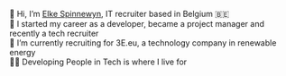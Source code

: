 👋 Hi, I’m <a href="https://www.linkedin.com/in/elkespinnewyn/" target="_new">Elke Spinnewyn</a>, IT recruiter based in Belgium 🇧🇪<br/>
👀 I started my career as a developer, became a project manager and recently a tech recruiter<br/>
🌱 I’m currently recruiting for 3E.eu, a technology company in renewable energy<br/>
👩‍💻 Developing People in Tech is where I live for

<!---
elke-spinnewyn/elke-spinnewyn is a ✨ special ✨ repository because its `README.md` (this file) appears on your GitHub profile.
You can click the Preview link to take a look at your changes.
--->
